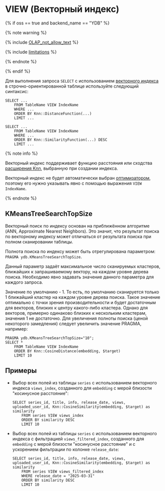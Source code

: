 # VIEW (Векторный индекс)

{% if oss == true and backend_name == "YDB" %}

{% note warning %}

{% include [OLAP_not_allow_text](../../../../_includes/not_allow_for_olap_text.md) %}

{% include [limitations](../../../../_includes/vector_index_limitations.md) %}

{% endnote %}

{% endif %}

Для выполнения запроса `SELECT` с использованием [векторного индекса](../../../../concepts/glossary.md#vector-index) в строчно-ориентированной таблице используйте следующий синтаксис:

```yql
SELECT ...
    FROM TableName VIEW IndexName
    WHERE ...
    ORDER BY Knn::DistanceFunction(...)
    LIMIT ...
```

```yql
SELECT ...
    FROM TableName VIEW IndexName
    WHERE ...
    ORDER BY Knn::SimilarityFunction(...) DESC
    LIMIT ...
```

{% note info %}

Векторный индекс поддерживает функцию расстояния или сходства [расширения Knn](../../udf/list/knn#functions-distance), выбранную при создании индекса.

Векторный индекс не будет автоматически выбран [оптимизатором](../../../../concepts/glossary.md#optimizer), поэтому его нужно указывать явно с помощью выражения `VIEW IndexName`.

{% endnote %}

## KMeansTreeSearchTopSize

Векторный поиск по индексу основан на приближённом алгоритме (ANN, Approximate Nearest Neighbors). Это значит, что результат поиска по векторному индексу может отличаться от результата поиска при полном сканировании таблицы.

Полнота поиска по индексу может быть отрегулирована параметром: `PRAGMA ydb.KMeansTreeSearchTopSize`.

Данный параметр задаёт максимальное число сканируемых кластеров, ближайших к запрашиваемому вектору, на каждом уровне дерева поиска.
Необходимо явно задавать значение данного параметра для каждого запроса.

Значение по умолчанию - 1. То есть, по умолчанию сканируется только 1 ближайший кластер на каждом уровне дерева поиска. Такое значение оптимально с точки зрения производительности и будет достаточным для векторов, близких к центру какого-либо кластера. Однако для векторов, примерно одинаково близких к нескольким кластерам, значения 1 не достаточно. Для увеличения полноты поиска (ценой некоторого замедления) следует увеличить значение PRAGMA, например:

```yql
PRAGMA ydb.KMeansTreeSearchTopSize="10";
SELECT *
    FROM TableName VIEW IndexName
    ORDER BY Knn::CosineDistance(embedding, $target)
    LIMIT 10
```

## Примеры

* Выбор всех полей из таблицы `series` с использованием векторного индекса `views_index`, созданного для `embedding` с мерой близости "косинусное расстояние":

  ```yql
  SELECT series_id, title, info, release_date, views, uploaded_user_id, Knn::CosineSimilarity(embedding, $target) as similarity
      FROM series VIEW views_index
      ORDER BY similarity DESC
      LIMIT 10
  ```

* Выбор всех полей из таблицы `series` с использованием векторного индекса с фильтрацией `views_filtered_index`, созданного для `embedding` с мерой близости "косинусное расстояние" и с ускорением фильтрации по колонке `release_date`:

  ```yql
  SELECT series_id, title, info, release_date, views, uploaded_user_id, Knn::CosineSimilarity(embedding, $target) as similarity
      FROM series VIEW views_filtered_index
      WHERE release_date = "2025-03-31"
      ORDER BY similarity DESC
      LIMIT 10
  ```
